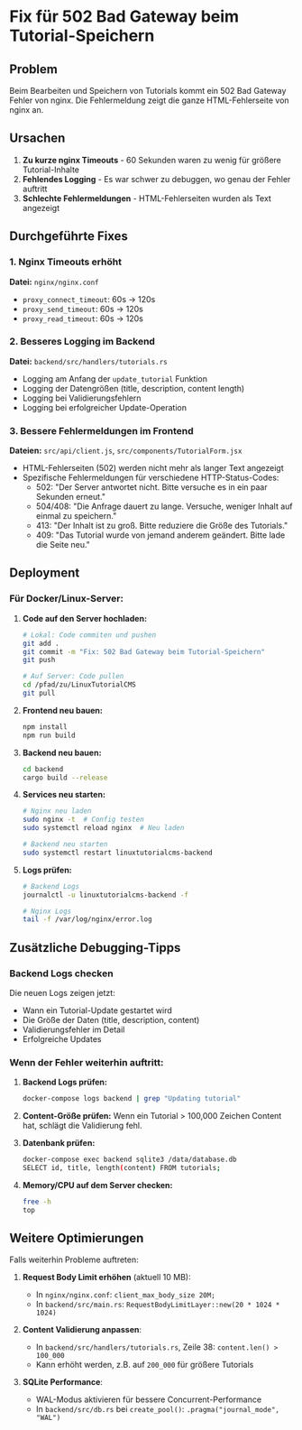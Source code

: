 # Fix für 502 Bad Gateway beim Tutorial-Speichern

## Problem
Beim Bearbeiten und Speichern von Tutorials kommt ein 502 Bad Gateway Fehler von nginx.
Die Fehlermeldung zeigt die ganze HTML-Fehlerseite von nginx an.

## Ursachen
1. **Zu kurze nginx Timeouts** - 60 Sekunden waren zu wenig für größere Tutorial-Inhalte
2. **Fehlendes Logging** - Es war schwer zu debuggen, wo genau der Fehler auftritt
3. **Schlechte Fehlermeldungen** - HTML-Fehlerseiten wurden als Text angezeigt

## Durchgeführte Fixes

### 1. Nginx Timeouts erhöht
**Datei:** `nginx/nginx.conf`
- `proxy_connect_timeout`: 60s → 120s
- `proxy_send_timeout`: 60s → 120s  
- `proxy_read_timeout`: 60s → 120s

### 2. Besseres Logging im Backend
**Datei:** `backend/src/handlers/tutorials.rs`
- Logging am Anfang der `update_tutorial` Funktion
- Logging der Datengrößen (title, description, content length)
- Logging bei Validierungsfehlern
- Logging bei erfolgreicher Update-Operation

### 3. Bessere Fehlermeldungen im Frontend
**Dateien:** `src/api/client.js`, `src/components/TutorialForm.jsx`
- HTML-Fehlerseiten (502) werden nicht mehr als langer Text angezeigt
- Spezifische Fehlermeldungen für verschiedene HTTP-Status-Codes:
  - 502: "Der Server antwortet nicht. Bitte versuche es in ein paar Sekunden erneut."
  - 504/408: "Die Anfrage dauert zu lange. Versuche, weniger Inhalt auf einmal zu speichern."
  - 413: "Der Inhalt ist zu groß. Bitte reduziere die Größe des Tutorials."
  - 409: "Das Tutorial wurde von jemand anderem geändert. Bitte lade die Seite neu."

## Deployment

### Für Docker/Linux-Server:

1. **Code auf den Server hochladen:**
   ```bash
   # Lokal: Code commiten und pushen
   git add .
   git commit -m "Fix: 502 Bad Gateway beim Tutorial-Speichern"
   git push
   
   # Auf Server: Code pullen
   cd /pfad/zu/LinuxTutorialCMS
   git pull
   ```

2. **Frontend neu bauen:**
   ```bash
   npm install
   npm run build
   ```

3. **Backend neu bauen:**
   ```bash
   cd backend
   cargo build --release
   ```

4. **Services neu starten:**
   ```bash
   # Nginx neu laden
   sudo nginx -t  # Config testen
   sudo systemctl reload nginx  # Neu laden
   
   # Backend neu starten
   sudo systemctl restart linuxtutorialcms-backend
   ```

5. **Logs prüfen:**
   ```bash
   # Backend Logs
   journalctl -u linuxtutorialcms-backend -f
   
   # Nginx Logs
   tail -f /var/log/nginx/error.log
   ```

## Zusätzliche Debugging-Tipps

### Backend Logs checken
Die neuen Logs zeigen jetzt:
- Wann ein Tutorial-Update gestartet wird
- Die Größe der Daten (title, description, content)
- Validierungsfehler im Detail
- Erfolgreiche Updates

### Wenn der Fehler weiterhin auftritt:

1. **Backend Logs prüfen:**
   ```bash
   docker-compose logs backend | grep "Updating tutorial"
   ```

2. **Content-Größe prüfen:**
   Wenn ein Tutorial > 100,000 Zeichen Content hat, schlägt die Validierung fehl.
   
3. **Datenbank prüfen:**
   ```bash
   docker-compose exec backend sqlite3 /data/database.db
   SELECT id, title, length(content) FROM tutorials;
   ```

4. **Memory/CPU auf dem Server checken:**
   ```bash
   free -h
   top
   ```

## Weitere Optimierungen

Falls weiterhin Probleme auftreten:

1. **Request Body Limit erhöhen** (aktuell 10 MB):
   - In `nginx/nginx.conf`: `client_max_body_size 20M;`
   - In `backend/src/main.rs`: `RequestBodyLimitLayer::new(20 * 1024 * 1024)`

2. **Content Validierung anpassen**:
   - In `backend/src/handlers/tutorials.rs`, Zeile 38: `content.len() > 100_000`
   - Kann erhöht werden, z.B. auf `200_000` für größere Tutorials

3. **SQLite Performance**:
   - WAL-Modus aktivieren für bessere Concurrent-Performance
   - In `backend/src/db.rs` bei `create_pool()`: `.pragma("journal_mode", "WAL")`
